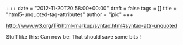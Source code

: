 +++
date = "2012-11-20T20:58:00+00:00"
draft = false
tags = []
title = "html5-unquoted-tag-attributes"
author = "jpic"
+++

http://www.w3.org/TR/html-markup/syntax.html#syntax-attr-unquoted

Stuff like this:  Can now be:  That should save some bits !

